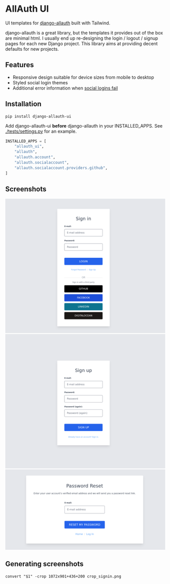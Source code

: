 # AllAuth UI

UI templates for [django-allauth](https://github.com/pennersr/django-allauth)
built with Tailwind.

django-allauth is a great library, but the templates it provides out of the box
are minimal html. I usually end up re-designing the login / logout / signup
pages for each new Django project. This library aims at providing decent
defaults for new projects.

## Features

- Responsive design suitable for device sizes from mobile to desktop
- Styled social login themes
- Additional error information when [social logins fail](https://github.com/pennersr/django-allauth/issues/2142)

## Installation

```
pip install django-allauth-ui
```

Add django-allauth-ui **before** django-allauth in your INSTALLED_APPS. See
[./tests/settings.py](./tests/settings.py) for an example.

```python
INSTALLED_APPS = [
    "allauth_ui",
    "allauth",
    "allauth.account",
    "allauth.socialaccount",
    "allauth.socialaccount.providers.github",
]
```

## Screenshots

![Log In](./images/signin.png)
![Sign Up](./images/signup.png)
![Password Reset](./images/password_reset.png)

## Generating screenshots

```
convert "$1" -crop 1072x901+436+200 crop_signin.png
```
